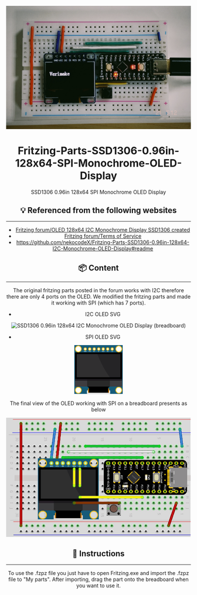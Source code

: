 <div align="center">


![SSD1306 0.96in 128x64 I2C Monochrome OLED Display](https://github.com/helius86/SSD1306-128x64-OLED-0.96inch-Display-SPI-FritzingParts/blob/main/Images/OLEDexampleGithub.jpg?raw=true)



# Fritzing-Parts-SSD1306-0.96in-128x64-SPI-Monochrome-OLED-Display

SSD1306 0.96in 128x64 SPI Monochrome OLED Display

## :bulb: Referenced from  the following websites

***

- [Fritzing forum/OLED 128x64 I2C Monochrome Display SSD1306 created](https://forum.fritzing.org/t/oled-128x64-i2c-monochrome-display-ssd1306-created/1202/10) 
- [Fritzing forum/Terms of Service](https://forum.fritzing.org/tos) 
- https://github.com/nekocodeX/Fritzing-Parts-SSD1306-0.96in-128x64-I2C-Monochrome-OLED-Display#readme

## :package: ​Content

***

The original fritzing parts posted in the forum works with I2C therefore there are only 4 ports on the OLED. We modified the fritzing parts and made it working with SPI (which has 7 ports).

* I2C OLED SVG

<div align="center">

![SSD1306 0.96in 128x64 I2C Monochrome OLED Display (breadboard)](https://user-images.githubusercontent.com/65624234/97208048-0badbe80-17fe-11eb-9293-06a3da4a0f5b.png)



* SPI OLED SVG

<img src="https://github.com/helius86/SSD1306-128x64-OLED-0.96inch-Display-SPI-FritzingParts/blob/main/Images/oledSPIgithub.png?raw=true" alt="..." style="zoom:16%;" />



The final view of the OLED working with SPI on a breadboard presents as below

<img src="https://github.com/helius86/SSD1306-128x64-OLED-0.96inch-Display-SPI-FritzingParts/blob/main/Images/OLEDFritzingGithub.png?raw=true" alt="..." style="zoom: 67%;" />



## :scroll: ​Instructions

***

To use the .fzpz file you just have to open Fritzing.exe and import the .fzpz file to "My parts". After importing, drag the part onto the breadboard when you want to use it.